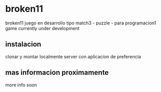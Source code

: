 # broken11

broken11 juego en desarrollo tipo match3 - puzzle - para programacion1
game currently under development

## instalacion

clonar y montar localmente server con aplicacion de preferencia

## mas informacion proximamente

more info soon